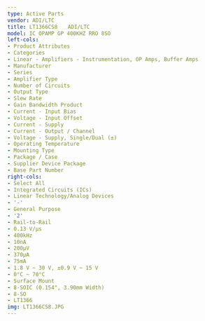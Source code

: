 ```yaml
---
type: Active Parts
vendor: ADI/LTC
title: LT1366CS8　　ADI/LTC
model: IC OPAMP GP 400KHZ RRO 8SO
left-cols:
- Product Attributes
- Categories
- Linear - Amplifiers - Instrumentation, OP Amps, Buffer Amps
- Manufacturer
- Series
- Amplifier Type
- Number of Circuits
- Output Type
- Slew Rate
- Gain Bandwidth Product
- Current - Input Bias
- Voltage - Input Offset
- Current - Supply
- Current - Output / Channel
- Voltage - Supply, Single/Dual (±)
- Operating Temperature
- Mounting Type
- Package / Case
- Supplier Device Package
- Base Part Number
right-cols:
- Select All
- Integrated Circuits (ICs)
- Linear Technology/Analog Devices
- '-'
- General Purpose
- '2'
- Rail-to-Rail
- 0.13 V/µs
- 400kHz
- 10nA
- 200µV
- 370µA
- 75mA
- 1.8 V ~ 30 V, ±0.9 V ~ 15 V
- 0°C ~ 70°C
- Surface Mount
- 8-SOIC (0.154", 3.90mm Width)
- 8-SO
- LT1366
img: LT1366CS8.JPG
---
```

